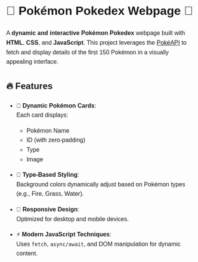 <div style="font-family: 'Arial', sans-serif; font-size: 16px; line-height: 1.6;">

# 🌟 Pokémon Pokedex Webpage 🌟  

A **dynamic and interactive Pokémon Pokedex** webpage built with **HTML**, **CSS**, and **JavaScript**. This project leverages the [PokéAPI](https://pokeapi.co/) to fetch and display details of the first 150 Pokémon in a visually appealing interface.  

## 🔥 Features  

- 🐾 **Dynamic Pokémon Cards**:  
  Each card displays:  
  - Pokémon Name  
  - ID (with zero-padding)  
  - Type  
  - Image  

- 🎨 **Type-Based Styling**:  
  Background colors dynamically adjust based on Pokémon types (e.g., Fire, Grass, Water).  

- 📱 **Responsive Design**:  
  Optimized for desktop and mobile devices.  

- ⚡ **Modern JavaScript Techniques**:  
  Uses `fetch`, `async/await`, and DOM manipulation for dynamic content.  

</div>